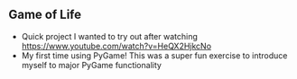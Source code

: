 ## Game of Life
* Quick project I wanted to try out after watching https://www.youtube.com/watch?v=HeQX2HjkcNo
* My first time using PyGame! This was a super fun exercise to introduce myself to major PyGame functionality